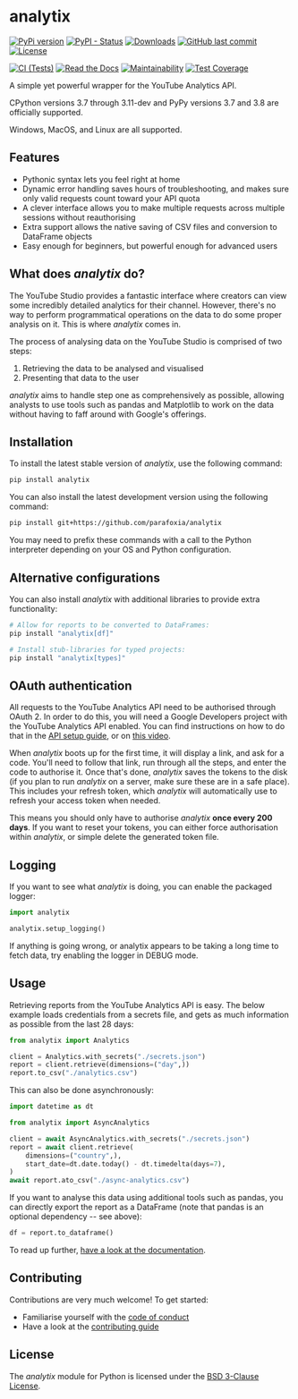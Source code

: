 # analytix

[![PyPi version](https://img.shields.io/pypi/v/analytix.svg)](https://pypi.python.org/pypi/analytix/)
[![PyPI - Status](https://img.shields.io/pypi/status/analytix)](https://pypi.python.org/pypi/analytix/)
[![Downloads](https://pepy.tech/badge/analytix)](https://pepy.tech/project/analytix)
[![GitHub last commit](https://img.shields.io/github/last-commit/parafoxia/analytix)](https://github.com/parafoxia/analytix)
[![License](https://img.shields.io/github/license/parafoxia/analytix.svg)](https://github.com/parafoxia/analytix/blob/main/LICENSE)

[![CI (Tests)](https://github.com/parafoxia/analytix/actions/workflows/ci-tests.yml/badge.svg)](https://github.com/parafoxia/analytix/actions/workflows/ci-tests.yml)
[![Read the Docs](https://img.shields.io/readthedocs/analytix)](https://analytix.readthedocs.io/en/latest/index.html)
[![Maintainability](https://api.codeclimate.com/v1/badges/8819bdebb2d4aa8dfcb7/maintainability)](https://codeclimate.com/github/parafoxia/analytix/maintainability)
[![Test Coverage](https://api.codeclimate.com/v1/badges/8819bdebb2d4aa8dfcb7/test_coverage)](https://codeclimate.com/github/parafoxia/analytix/test_coverage)

A simple yet powerful wrapper for the YouTube Analytics API.

CPython versions 3.7 through 3.11-dev and PyPy versions 3.7 and 3.8 are officially supported.

Windows, MacOS, and Linux are all supported.

## Features

- Pythonic syntax lets you feel right at home
- Dynamic error handling saves hours of troubleshooting, and makes sure only valid requests count toward your API quota
- A clever interface allows you to make multiple requests across multiple sessions without reauthorising
- Extra support allows the native saving of CSV files and conversion to DataFrame objects
- Easy enough for beginners, but powerful enough for advanced users

## What does *analytix* do?

The YouTube Studio provides a fantastic interface where creators can view some incredibly detailed analytics for their channel. However, there's no way to perform programmatical operations on the data to do some proper analysis on it. This is where *analytix* comes in.

The process of analysing data on the YouTube Studio is comprised of two steps:

1. Retrieving the data to be analysed and visualised
2. Presenting that data to the user

*analytix* aims to handle step one as comprehensively as possible, allowing analysts to use tools such as pandas and Matplotlib to work on the data without having to faff around with Google's offerings.

## Installation

To install the latest stable version of *analytix*, use the following command:
```sh
pip install analytix
```

You can also install the latest development version using the following command:
```sh
pip install git+https://github.com/parafoxia/analytix
```

You may need to prefix these commands with a call to the Python interpreter depending on your OS and Python configuration.

## Alternative configurations

You can also install *analytix* with additional libraries to provide extra functionality:

```sh
# Allow for reports to be converted to DataFrames:
pip install "analytix[df]"

# Install stub-libraries for typed projects:
pip install "analytix[types]"
```

## OAuth authentication

All requests to the YouTube Analytics API need to be authorised through OAuth 2. In order to do this, you will need a Google Developers project with the YouTube Analytics API enabled. You can find instructions on how to do that in the [API setup guide](https://analytix.readthedocs.io/en/latest/refs/yt-analytics-setup.html), or on [this video](https://www.youtube.com/watch?v=1Xday10ZWeg).

When *analytix* boots up for the first time, it will display a link, and ask for a code. You'll need to follow that link, run through all the steps, and enter the code to authorise it. Once that's done, *analytix* saves the tokens to the disk (if you plan to run *analytix* on a server, make sure these are in a safe place). This includes your refresh token, which *analytix* will automatically use to refresh your access token when needed.

This means you should only have to authorise *analytix* **once every 200 days**. If you want to reset your tokens, you can either force authorisation within *analytix*, or simple delete the generated token file.

## Logging

If you want to see what *analytix* is doing, you can enable the packaged logger:

```py
import analytix

analytix.setup_logging()
```

If anything is going wrong, or analytix appears to be taking a long time to fetch data, try enabling the logger in DEBUG mode.

## Usage

Retrieving reports from the YouTube Analytics API is easy. The below example loads credentials from a secrets file, and gets as much information as possible from the last 28 days:

```py
from analytix import Analytics

client = Analytics.with_secrets("./secrets.json")
report = client.retrieve(dimensions=("day",))
report.to_csv("./analytics.csv")
```

This can also be done asynchronously:

```py
import datetime as dt

from analytix import AsyncAnalytics

client = await AsyncAnalytics.with_secrets("./secrets.json")
report = await client.retrieve(
    dimensions=("country",),
    start_date=dt.date.today() - dt.timedelta(days=7),
)
await report.ato_csv("./async-analytics.csv")
```

If you want to analyse this data using additional tools such as pandas, you can directly export the report as a DataFrame (note that pandas is an optional dependency -- see above):
```py
df = report.to_dataframe()
```

To read up further, [have a look at the documentation](https://analytix.readthedocs.io).

## Contributing

Contributions are very much welcome! To get started:

* Familiarise yourself with the [code of conduct](https://github.com/parafoxia/analytix/blob/main/CODE_OF_CONDUCT.md)
* Have a look at the [contributing guide](https://github.com/parafoxia/analytix/blob/main/CONTRIBUTING.md)

## License

The *analytix* module for Python is licensed under the [BSD 3-Clause License](https://github.com/parafoxia/analytix/blob/main/LICENSE).
